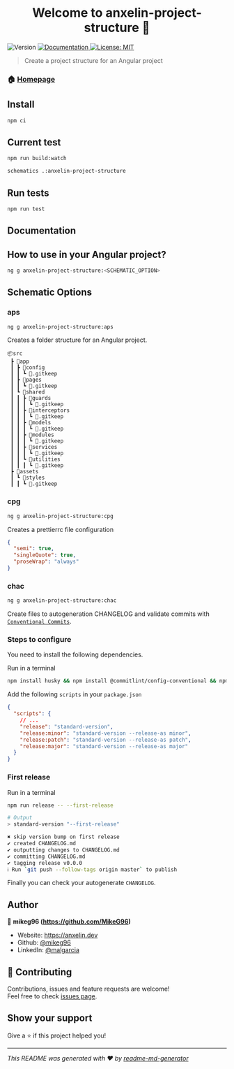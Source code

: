 <h1 align="center">Welcome to anxelin-project-structure 👋</h1>
<p>
  <img alt="Version" src="https://img.shields.io/badge/version-0.1.0-blue.svg?cacheSeconds=2592000" />
  <a href="https://github.com/MikeG96/anxelin-project-structure/#README" target="_blank">
    <img alt="Documentation" src="https://img.shields.io/badge/documentation-yes-brightgreen.svg" />
  </a>
  <a href="#" target="_blank">
    <img alt="License: MIT" src="https://img.shields.io/badge/License-MIT-yellow.svg" />
  </a>
</p>

> Create a project structure for an Angular project

### 🏠 [Homepage](https://github.com/MikeG96/anxelin-project-structure/#README)

## Install

```sh
npm ci
```

## Current test

```sh
npm run build:watch
```

```sh
schematics .:anxelin-project-structure
```

## Run tests

```sh
npm run test
```

## Documentation

## How to use in your Angular project?

```sh
ng g anxelin-project-structure:<SCHEMATIC_OPTION>
```

## Schematic Options

### aps

```sh
ng g anxelin-project-structure:aps
```

Creates a folder structure for an Angular project.

```
📦src
 ┣ 📂app
 ┃ ┣ 📂config
 ┃ ┃ ┗ 📜.gitkeep
 ┃ ┣ 📂pages
 ┃ ┃ ┗ 📜.gitkeep
 ┃ ┗ 📂shared
 ┃ ┃ ┣ 📂guards
 ┃ ┃ ┃ ┗ 📜.gitkeep
 ┃ ┃ ┣ 📂interceptors
 ┃ ┃ ┃ ┗ 📜.gitkeep
 ┃ ┃ ┣ 📂models
 ┃ ┃ ┃ ┗ 📜.gitkeep
 ┃ ┃ ┣ 📂modules
 ┃ ┃ ┃ ┗ 📜.gitkeep
 ┃ ┃ ┣ 📂services
 ┃ ┃ ┃ ┗ 📜.gitkeep
 ┃ ┃ ┗ 📂utilities
 ┃ ┃ ┃ ┗ 📜.gitkeep
 ┣ 📂assets
 ┃ ┗ 📂styles
 ┃ ┃ ┗ 📜.gitkeep
```

### cpg

```sh
ng g anxelin-project-structure:cpg
```

Creates a prettierrc file configuration

```json
{
  "semi": true,
  "singleQuote": true,
  "proseWrap": "always"
}
```

### chac

```sh
ng g anxelin-project-structure:chac
```

Create files to autogeneration CHANGELOG and validate commits with
[`Conventional Commits`](https://www.conventionalcommits.org/en/v1.0.0/).

### Steps to configure

You need to install the following dependencies.

Run in a terminal

```sh
npm install husky && npm install @commitlint/config-conventional && npm i --save-dev standard-version
```

Add the following `scripts` in your `package.json`

```json
{
  "scripts": {
    // ...
    "release": "standard-version",
    "release:minor": "standard-version --release-as minor",
    "release:patch": "standard-version --release-as patch",
    "release:major": "standard-version --release-as major"
  }
}
```
### First release

Run in a terminal

```sh
npm run release -- --first-release

# Output
> standard-version "--first-release"

✖ skip version bump on first release
✔ created CHANGELOG.md
✔ outputting changes to CHANGELOG.md
✔ committing CHANGELOG.md
✔ tagging release v0.0.0
ℹ Run `git push --follow-tags origin master` to publish
```

Finally you can check your autogenerate `CHANGELOG`.

## Author

👤 **mikeg96 (https://github.com/MikeG96)**

- Website: https://anxelin.dev
- Github: [@mikeg96](https://github.com/mikeg96)
- LinkedIn: [@malgarcia](https://linkedin.com/in/malgarcia)

## 🤝 Contributing

Contributions, issues and feature requests are welcome!<br />Feel free to check
[issues page](https://github.com/MikeG96/anxelin-project-structure/issues).

## Show your support

Give a ⭐️ if this project helped you!

---

_This README was generated with ❤️ by
[readme-md-generator](https://github.com/kefranabg/readme-md-generator)_
